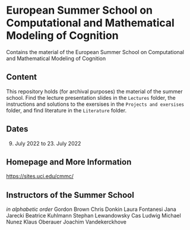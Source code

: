 # European Summer School on Computational and Mathematical Modeling of Cognition
Contains the material of the European Summer School on Computational and Mathematical Modeling of Cognition

## Content
This repository holds (for archival purposes) the material of the summer school. Find the lecture presentation slides in the `Lectures` folder, the instructions and solutions to the exersises in the `Projects and exersises` folder, and find literature in the `Literature` folder.

## Dates
09. July 2022 to 23. July 2022

## Homepage and More Information
https://sites.uci.edu/cmmc/

## Instructors of the Summer School
_in alphabetic order_
Gordon Brown
Chris Donkin
Laura Fontanesi
Jana Jarecki
Beatrice Kuhlmann
Stephan Lewandowsky
Cas Ludwig
Michael Nunez
Klaus Oberauer
Joachim Vandekerckhove

